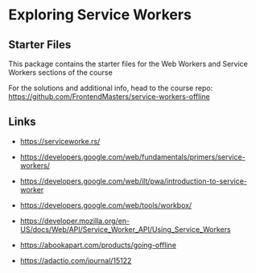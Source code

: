 # Exploring Service Workers

## Starter Files

This package contains the starter files for the Web Workers and Service Workers sections of the course

For the solutions and additional info, head to the course repo: https://github.com/FrontendMasters/service-workers-offline

## Links

* https://serviceworke.rs/

* https://developers.google.com/web/fundamentals/primers/service-workers/

* https://developers.google.com/web/ilt/pwa/introduction-to-service-worker

* https://developers.google.com/web/tools/workbox/

* https://developer.mozilla.org/en-US/docs/Web/API/Service_Worker_API/Using_Service_Workers

* https://abookapart.com/products/going-offline

* https://adactio.com/journal/15122
